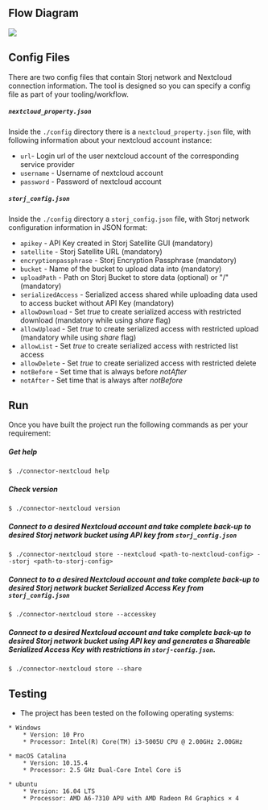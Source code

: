 ## Flow Diagram

![](https://github.com/storj-thirdparty/connector-nextcloud/blob/master/README.assets/arch.drawio.png)

## Config Files

There are two config files that contain Storj network and Nextcloud connection information. The tool is designed so you can specify a config file as part of your tooling/workflow.



##### `nextcloud_property.json`

Inside the `./config` directory there is a `nextcloud_property.json` file, with following information about your nextcloud account instance:

* `url`- Login url of the user nextcloud account of the corresponding service provider
* `username` - Username of nextcloud account
* `password` - Password of nextcloud account


##### `storj_config.json`

Inside the `./config` directory a `storj_config.json` file, with Storj network configuration information in JSON format:

* `apikey` - API Key created in Storj Satellite GUI (mandatory)
* `satellite` - Storj Satellite URL (mandatory)
* `encryptionpassphrase` - Storj Encryption Passphrase (mandatory)
* `bucket` - Name of the bucket to upload data into (mandatory)
* `uploadPath` - Path on Storj Bucket to store data (optional) or "/" (mandatory)
* `serializedAccess` - Serialized access shared while uploading data used to access bucket without API Key (mandatory)
* `allowDownload` - Set *true* to create serialized access with restricted download (mandatory while using *share* flag)
* `allowUpload` - Set *true* to create serialized access with restricted upload (mandatory while using *share* flag)
* `allowList` - Set *true* to create serialized access with restricted list access
* `allowDelete` - Set *true* to create serialized access with restricted delete
* `notBefore` - Set time that is always before *notAfter*
* `notAfter` - Set time that is always after *notBefore*



## Run

Once you have built the project run the following commands as per your requirement:

##### Get help

```
$ ./connector-nextcloud help
```

##### Check version

```
$ ./connector-nextcloud version
```

##### Connect to a desired Nextcloud account and take complete back-up to desired Storj network bucket using API key from `storj_config.json`
```
$ ./connector-nextcloud store --nextcloud <path-to-nextcloud-config> --storj <path-to-storj-config>
```

##### Connect to to a desired Nextcloud account and take complete back-up to desired Storj network bucket Serialized Access Key from `storj_config.json`
```
$ ./connector-nextcloud store --accesskey
```

##### Connect to a desired Nextcloud account and take complete back-up to desired Storj network bucket using API key and generates a Shareable Serialized Access Key with restrictions in `storj-config.json`.
```
$ ./connector-nextcloud store --share
```



## Testing
* The project has been tested on the following operating systems:
```
* Windows
	* Version: 10 Pro
	* Processor: Intel(R) Core(TM) i3-5005U CPU @ 2.00GHz 2.00GHz

* macOS Catalina
	* Version: 10.15.4
	* Processor: 2.5 GHz Dual-Core Intel Core i5

* ubuntu
	* Version: 16.04 LTS
	* Processor: AMD A6-7310 APU with AMD Radeon R4 Graphics × 4
```